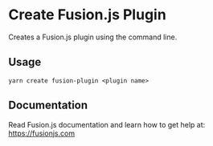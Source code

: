# Create Fusion.js Plugin

Creates a Fusion.js plugin using the command line.

## Usage

```
yarn create fusion-plugin <plugin name>
```

## Documentation

Read Fusion.js documentation and learn how to get help at: https://fusionjs.com
